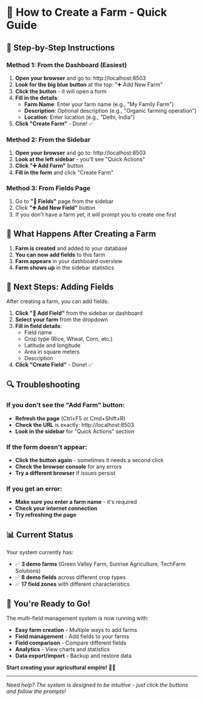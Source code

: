 # 🌾 How to Create a Farm - Quick Guide

## 🚀 **Step-by-Step Instructions**

### **Method 1: From the Dashboard (Easiest)**
1. **Open your browser** and go to: http://localhost:8503
2. **Look for the big blue button** at the top: "➕ Add New Farm"
3. **Click the button** - it will open a form
4. **Fill in the details**:
   - **Farm Name**: Enter your farm name (e.g., "My Family Farm")
   - **Description**: Optional description (e.g., "Organic farming operation")
   - **Location**: Enter location (e.g., "Delhi, India")
5. **Click "Create Farm"** - Done! ✅

### **Method 2: From the Sidebar**
1. **Open your browser** and go to: http://localhost:8503
2. **Look at the left sidebar** - you'll see "Quick Actions"
3. **Click "➕ Add Farm"** button
4. **Fill in the form** and click "Create Farm"

### **Method 3: From Fields Page**
1. Go to **"🌾 Fields"** page from the sidebar
2. Click **"➕ Add New Field"** button
3. If you don't have a farm yet, it will prompt you to create one first

## 🎯 **What Happens After Creating a Farm**

1. **Farm is created** and added to your database
2. **You can now add fields** to this farm
3. **Farm appears** in your dashboard overview
4. **Farm shows up** in the sidebar statistics

## 🌾 **Next Steps: Adding Fields**

After creating a farm, you can add fields:

1. **Click "🌾 Add Field"** from the sidebar or dashboard
2. **Select your farm** from the dropdown
3. **Fill in field details**:
   - Field name
   - Crop type (Rice, Wheat, Corn, etc.)
   - Latitude and longitude
   - Area in square meters
   - Description
4. **Click "Create Field"** - Done! ✅

## 🔍 **Troubleshooting**

### **If you don't see the "Add Farm" button:**
- **Refresh the page** (Ctrl+F5 or Cmd+Shift+R)
- **Check the URL** is exactly: http://localhost:8503
- **Look in the sidebar** for "Quick Actions" section

### **If the form doesn't appear:**
- **Click the button again** - sometimes it needs a second click
- **Check the browser console** for any errors
- **Try a different browser** if issues persist

### **If you get an error:**
- **Make sure you enter a farm name** - it's required
- **Check your internet connection**
- **Try refreshing the page**

## 📊 **Current Status**

Your system currently has:
- ✅ **3 demo farms** (Green Valley Farm, Sunrise Agriculture, TechFarm Solutions)
- ✅ **8 demo fields** across different crop types
- ✅ **17 field zones** with different characteristics

## 🎉 **You're Ready to Go!**

The multi-field management system is now running with:
- **Easy farm creation** - Multiple ways to add farms
- **Field management** - Add fields to your farms
- **Field comparison** - Compare different fields
- **Analytics** - View charts and statistics
- **Data export/import** - Backup and restore data

**Start creating your agricultural empire!** 🚀🌾

---

*Need help? The system is designed to be intuitive - just click the buttons and follow the prompts!*
